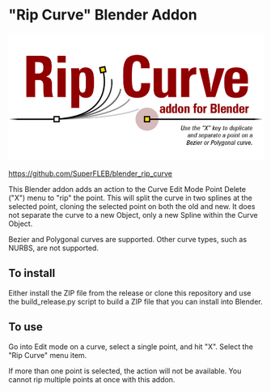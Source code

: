 # "Rip Curve" Blender Addon

![](docs_support/rip_curve_banner.png)

https://github.com/SuperFLEB/blender_rip_curve

This Blender addon adds an action to the Curve Edit Mode Point Delete ("X") menu to "rip"
the point. This will split the curve in two splines at the selected point, cloning the selected point on
both the old and new. It does not separate the curve to a new Object, only a new Spline within the Curve Object.

Bezier and Polygonal curves are supported. Other curve types, such as NURBS, are not supported.

## To install

Either install the ZIP file from the release or clone this repository and use the
build_release.py script to build a ZIP file that you can install into Blender.

## To use

Go into Edit mode on a curve, select a single point, and hit "X". Select the "Rip Curve" menu item.

If more than one point is selected, the action will not be available. You cannot rip multiple points
at once with this addon.
